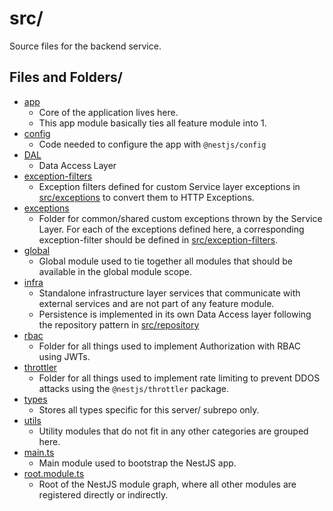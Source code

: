 # src/
Source files for the backend service.

## Files and Folders/
- [app](./app/)
    - Core of the application lives here.
    - This app module basically ties all feature module into 1.
- [config](./config/)
    - Code needed to configure the app with `@nestjs/config`
- [DAL](./DAL/)
    - Data Access Layer
- [exception-filters](./exception-filters/)
    - Exception filters defined for custom Service layer exceptions in [src/exceptions](./exceptions/) to convert them to HTTP Exceptions.
- [exceptions](./exceptions/)
    - Folder for common/shared custom exceptions thrown by the Service Layer. For each of the exceptions defined here, a corresponding exception-filter should be defined in [src/exception-filters](./exception-filters/).
- [global](./global/)
    - Global module used to tie together all modules that should be available in the global module scope.
- [infra](./infra/)
    - Standalone infrastructure layer services that communicate with external services and are not part of any feature module.
    - Persistence is implemented in its own Data Access layer following the repository pattern in [src/repository](./DAL/)
- [rbac](./rbac/)
    - Folder for all things used to implement Authorization with RBAC using JWTs.
- [throttler](./throttler/)
    - Folder for all things used to implement rate limiting to prevent DDOS attacks using the `@nestjs/throttler` package.
- [types](./types/)
    - Stores all types specific for this server/ subrepo only.
- [utils](./utils/)
    - Utility modules that do not fit in any other categories are grouped here.
- [main.ts](./main.ts)
    - Main module used to bootstrap the NestJS app.
- [root.module.ts](./root.module.ts)
    - Root of the NestJS module graph, where all other modules are registered directly or indirectly.